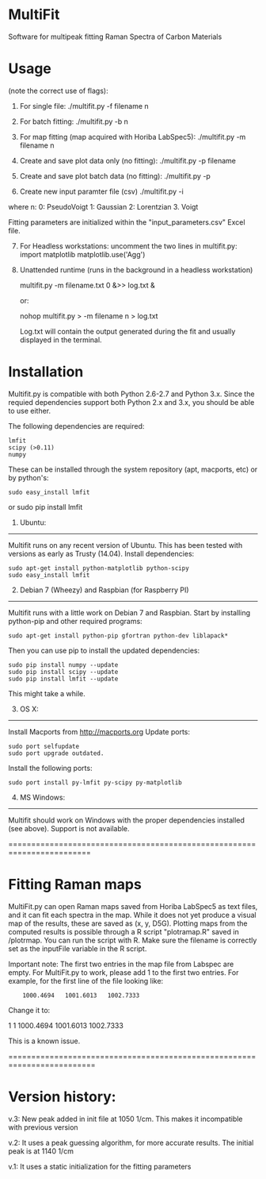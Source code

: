 # MultiFit
Software for multipeak fitting Raman Spectra of Carbon Materials

Usage 
======
(note the correct use of flags): 

1. For single file: 
./multifit.py -f filename n

2. For batch fitting:
./multifit.py -b n

3. For map fitting (map acquired with Horiba LabSpec5):
./multifit.py -m filename n

4. Create and save plot data only (no fitting):
./multifit.py -p filename

5. Create and save plot batch data (no fitting):
./multifit.py -p

6. Create new input paramter file (csv)
./multifit.py -i

where n:
    0: PseudoVoigt
    1: Gaussian
    2: Lorentzian
    3. Voigt

Fitting parameters are initialized within the
"input_parameters.csv" Excel file.


7. For Headless workstations:
    uncomment the two lines in multifit.py:
        import matplotlib
        matplotlib.use('Agg')

8. Unattended runtime (runs in the background in a headless workstation)

    multifit.py -m filename.txt 0 &>> log.txt &

    or:
    
    nohop multifit.py > -m filename n > log.txt    

    Log.txt will contain the output generated during the fit and usually displayed in the terminal.

Installation
=============

Multifit.py is compatible with both Python 2.6-2.7 and Python 3.x. Since the requied dependencies support both Python 2.x and 3.x, you should be able to use either.

The following dependencies are required:

    lmfit
    scipy (>0.11)
    numpy

These can be installed through the system repository (apt, macports, etc) or by python's:

    sudo easy_install lmfit 
or 
    sudo pip install lmfit


1. Ubuntu:
-----------------

Multifit runs on any recent version of Ubuntu. This has been tested with versions as early as Trusty (14.04).
Install dependencies:

    sudo apt-get install python-matplotlib python-scipy
    sudo easy_install lmfit


2. Debian 7 (Wheezy) and Raspbian (for Raspberry PI)
-----------------------------------------------------

Multifit runs with a little work on Debian 7 and Raspbian. Start by installing python-pip and other required programs:

    sudo apt-get install python-pip gfortran python-dev liblapack*

Then you can use pip to install the updated dependencies:

    sudo pip install numpy --update
    sudo pip install scipy --update
    sudo pip install lmfit --update

This might take a while. 

3. OS X:
---------

Install Macports from http://macports.org
Update ports:

    sudo port selfupdate
    sudo port upgrade outdated.

Install the following ports:

    sudo port install py-lmfit py-scipy py-matplotlib

4. MS Windows:
---------------

Multifit should work on Windows with the proper dependencies installed (see above).
Support is not available.

========================================================================

Fitting Raman maps
========================================================================

MultiFit.py can open Raman maps saved from Horiba LabSpec5 as text files,
and it can fit each spectra in the map. While it does not yet produce a visual 
map of the results, these are saved as (x, y, D5G). Plotting maps from
the computed results is possible through a R script "plotramap.R"
saved in /plotrmap. You can run the script with R. Make sure the filename is
correctly set as the inputFile variable in the R script.

Important note: The first two entries in the map file from Labspec are empty. 
For MultiFit.py to work, please add 1 to the first two entries. For example, 
for the first line of the file looking like:

		1000.4694	1001.6013	1002.7333

Change it to:

1	1	1000.4694	1001.6013	1002.7333

This is a known issue.

=========================================================================

Version history:
================

v.3: New peak added in init file at 1050 1/cm. This makes it incompatible 
with previous version

v.2: It uses a peak guessing algorithm, for more accurate results. The initial peak
is at 1140 1/cm

v.1: It uses a static initialization for the fitting parameters

